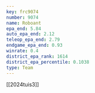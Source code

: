 ```yaml
---
key: frc9074
number: 9074
name: Roboant
epa_end: 5.84
auto_epa_end: 2.12
teleop_epa_end: 2.79
endgame_epa_end: 0.93
winrate: 0.4
district_epa_rank: 1614
district_epa_percentile: 0.1038
type: Team
---
```

[[2024tuis3]]
